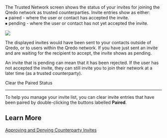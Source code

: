 The Trusted Network screen shows the status of your invites for joining the Qredo network as trusted counterparties. Invite entries show as either:  
⦁ paired - where the user or contact has accepted the invite.  
⦁ pending - where the user or contact has not yet accepted the invite.

![](https://qredo.atlassian.net/wiki/download/attachments/70975942/3-trusted%20network%20screen%20update.png?api=v2)

The displayed invites would have been sent to your contacts outside of Qredo, or to users within the Qredo network. If you have just sent an invite and are waiting for the recipient to accept, the invite shows as pending.

An invite that is pending can mean that it has been rejected. If the user has not accepted the invite, they can still invite you to join their network at a later time (as a trusted counterparty).

Clear the Paired Status  

--------------------------

To help you manage your invite list, you can clear invite entries that have been paired by double-clicking the buttons labelled **Paired**.

Learn More
----------

[Approving and Denying Counterparty Invites](https://qredo.atlassian.net/wiki/spaces/QD/pages/71041397/Approve+and+Deny+Counterparty+Invites)